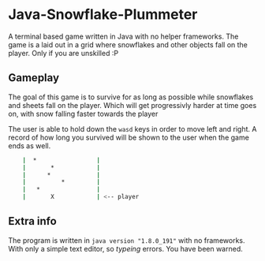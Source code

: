 # Java-Snowflake-Plummeter
A terminal based game written in Java with no helper frameworks. The game is a laid out in a grid where snowflakes and other objects fall on the player. Only if you are unskilled :P

## Gameplay

The goal of this game is to survive for as long as possible while snowflakes and sheets fall on the player. Which will get progressivly harder at time goes on, with snow falling faster towards the player

The user is able to hold down the `wasd` keys in order to move left and right. A record of how long you survived will be shown to the user when the game ends as well.

```sh
    |  *                 |
    |       *            |
    |      *             |
    |          *         |
    |   *                |
    |       X            | <-- player
```

## Extra info

The program is written in `java version "1.8.0_191"` with no frameworks. With only a simple text editor, so *typeing* errors. You have been warned.